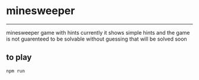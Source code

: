 # minesweeper
----
minesweeper game with hints
currently it shows simple hints and the game is not guarenteed to be solvable without guessing 
that will be solved soon

## to play
```
npm run
```
